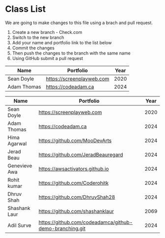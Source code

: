 # Class List

We are going to make changes to this file using a brach and pull request.

1. Create a new branch - Check.com
2. Switch to the new branch
3. Add your name and portfolio link to the list below
4. Commit the changes
5. Then push the changes to the branch with the same name
6. Using GitHub submit a pull request

| Name        | Portfolio                 | Year |
| ----------- | ------------------------- | ---- |
| Sean Doyle  | https://screenplayweb.com | 2020 |
| Adam Thomas | https://codeadam.ca       | 2024 |

| Name          | Portfolio                                               | Year |
| ------------- | ------------------------------------------------------- | ---- |
| Sean Doyle    | https://screenplayweb.com                               | 2020 |
| Adam Thomas   | https://codeadam.ca                                     | 2024 |
| Hima Agarwal  | https://github.com/MooDevArts                           | 2024 |
| Jerad Beau    | https://github.com/JeradBeauregard                      | 2024 |
| Genevieve Awa | https://awsactivators.github.io                         | 2024 |
| Rohit kumar   | https://github.com/Coderohitk                           | 2024 |
| Dhruv Shah    | https://github.com/DhruvShah28                          | 2024 |
| Shashank Laur | https://github.com/shashanklaur                         | 2069 |
| Adil Surve    | https://github.com/codeadamca/github-demo-branching.git | 2024 |
